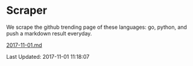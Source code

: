 # Scraper

We scrape the github trending page of these languages: go, python, and push a markdown result everyday.

[2017-11-01.md](https://github.com/borays/Scraper/blob/master/2017-11-01.md)

Last Updated: 2017-11-01 11:18:07